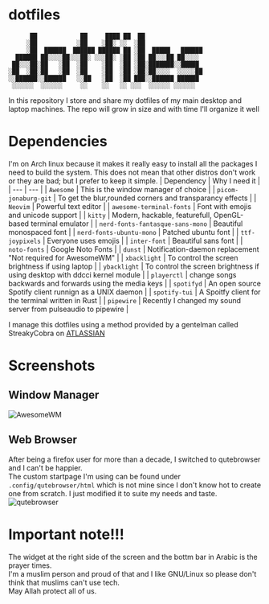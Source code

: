 # dotfiles
```
      ██            ██     ████ ██  ██                
     ░██           ░██    ░██░ ░░  ░██                
     ░██  ██████  ██████ ██████ ██ ░██  █████   ██████
  ██████ ██░░░░██░░░██░ ░░░██░ ░██ ░██ ██░░░██ ██░░░░ 
 ██░░░██░██   ░██  ░██    ░██  ░██ ░██░███████░░█████ 
░██  ░██░██   ░██  ░██    ░██  ░██ ░██░██░░░░  ░░░░░██
░░██████░░██████   ░░██   ░██  ░██ ███░░██████ ██████ 
 ░░░░░░  ░░░░░░     ░░    ░░   ░░ ░░░  ░░░░░░ ░░░░░░  
```
In this repository I store and share my dotfiles of my main desktop and laptop machines. 
The repo will grow in size and with time I'll organize it well
# Dependencies
I'm on Arch linux because it makes it really easy to install all the packages I need to build the system. This does not mean that other distros don't work or they are bad; but I prefer to keep it simple.
| Dependency               | Why I need it                                                 |
| ---                      | ---                                                           |
| `Awesome`            | This is the window manager of choice                          |
| `picom-jonaburg-git`     | To get the blur,rounded corners and transparancy effects      |
| `Neovim`                 | Powerful text editor                                          |
| `awesome-terminal-fonts` | Font with emojis and unicode support                          |
| `kitty`                  | Modern, hackable, featurefull, OpenGL-based terminal emulator |
| `nerd-fonts-fantasque-sans-mono`                  | Beautiful monospaced font |
| `nerd-fonts-ubuntu-mono`   | Patched ubuntu font                                     |
| `ttf-joypixels`          | Everyone uses emojis                                          |
| `inter-font`   | Beautiful sans font                                     |
| `noto-fonts`   | Google Noto Fonts                                     |
| `dunst`                  | Notification-daemon replacement "Not required for AwesomeWM"                               |
| `xbacklight`             | To control the screen brightness if using laptop                              |
| `ybacklight`             | To control the screen brightness if using desktop with ddcci kernel module                              |
| `playerctl`              | change songs backwards and forwards using the media keys      |
| `spotifyd`              | An open source Spotify client runnign as a UNIX daemon      |
| `spotify-tui`              | A Spoitfy client for the terminal written in Rust      |
| `pipewire`              | Recently I changed my sound server from pulseaudio to pipewire      |

I manage this dotfiles using a method provided by a gentelman called StreakyCobra on [ATLASSIAN](https://www.atlassian.com/git/tutorials/dotfiles)

# Screenshots
## Window Manager
![AwesomeWM](https://github.com/HishamAHai/dotfiles/blob/master/.screenshots/Screenshot-2021-10-08-20-21.png)
## Web Browser
After being a firefox user for more than a decade, I switched to qutebrowser and I can't be happier.  
The custom startpage I'm using can be found under `.config/qutebrowser/html` which is not mine since I don't know hot to create one from scratch. I just modified it to suite my needs and taste.
![qutebrowser](https://github.com/HishamAHai/dotfiles/blob/master/.screenshots/Screenshot-2021-01-21-08-11.png)

# Important note!!!
The widget at the right side of the screen and the bottm bar in Arabic is the prayer times.  
I'm a muslim person and proud of that and I like GNU/Linux so please don't think that muslims can't use tech.  
May Allah protect all of us.
